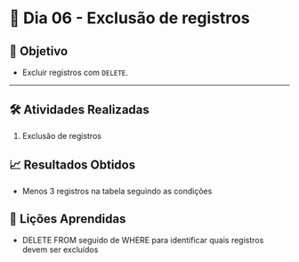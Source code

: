 # 📅 Dia 06 - Exclusão de registros

## 🎯 Objetivo

- Excluir registros com `DELETE`.

---

## 🛠️ Atividades Realizadas

1. Exclusão de registros

## 📈 Resultados Obtidos
- Menos 3 registros na tabela seguindo as condições

## 🤔 Lições Aprendidas
- DELETE FROM seguido de WHERE para identificar quais registros devem ser excluídos